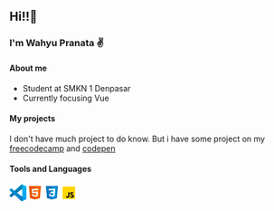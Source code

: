 ## Hi!!:wave:
### I'm Wahyu Pranata :v:
#### About me
* Student at SMKN 1 Denpasar
* Currently focusing Vue
#### My projects
I don't have much project to do know. But i have some project on my [freecodecamp](https://www.freecodecamp.org/) and [codepen](https://codepen.io/terrabyted)
#### Tools and Languages
[<img align="left" alt="Visual Studio Code" width="30px" src="icons/vscode.svg" />](https://code.visualstudio.com/)
[<img align="left" alt="HTML" width="30px" src="icons/html.svg" />](https://www.w3.org/html/)
[<img align="left" alt="CSS" width="30px" src="icons/css.svg" />](https://www.w3.org/TR/CSS/#css)
[<img align="left" alt="Javascript" width="30px" src="icons/javascript.svg" />](https://www.ecma-international.org/publications-and-standards/standards/ecma-262/)
